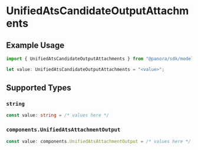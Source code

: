 # UnifiedAtsCandidateOutputAttachments

## Example Usage

```typescript
import { UnifiedAtsCandidateOutputAttachments } from "@panora/sdk/models/components";

let value: UnifiedAtsCandidateOutputAttachments = "<value>";
```

## Supported Types

### `string`

```typescript
const value: string = /* values here */
```

### `components.UnifiedAtsAttachmentOutput`

```typescript
const value: components.UnifiedAtsAttachmentOutput = /* values here */
```


